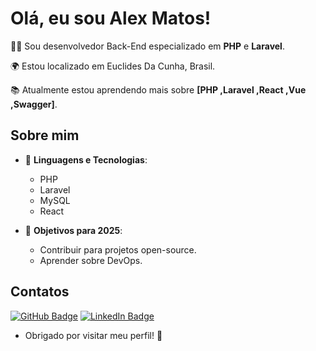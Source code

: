 # Olá, eu sou Alex Matos! 

🐘💜 Sou desenvolvedor Back-End especializado em **PHP** e **Laravel**.

🌍 Estou localizado em Euclides Da Cunha, Brasil.

📚 Atualmente estou aprendendo mais sobre **[PHP ,Laravel ,React ,Vue ,Swagger]**.

## Sobre mim

- 🔧 **Linguagens e Tecnologias**:
  - PHP
  - Laravel
  - MySQL
  - React

- 🌱 **Objetivos para 2025**:
  - Contribuir para projetos open-source.
  - Aprender sobre DevOps.

## Contatos

[![GitHub Badge](https://img.shields.io/badge/-GitHub-000?style=flat-square&logo=Github&logoColor=white&link=https://github.com/seunome)](https://github.com/AlexMatos-dev)
[![LinkedIn Badge](https://img.shields.io/badge/-LinkedIn-blue?style=flat-square&logo=Linkedin&logoColor=white&link=https://www.linkedin.com/in/seunome)](https://www.linkedin.com/in/alexmatos-dev/)

- Obrigado por visitar meu perfil! 🚀
